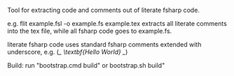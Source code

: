 Tool for extracting code and comments out of literate fsharp code.

e.g.
flit example.fsl -o example.fs example.tex
extracts all literate comments into the tex file, while all fsharp code goes to example.fs.

literate fsharp code uses standard fsharp comments extended with underscore, e.g.
(*_ \textbf{Hello World} _*) 

Build:
run "bootstrap.cmd build" or bootstrap.sh build"